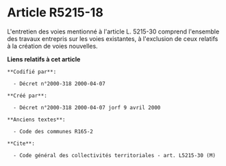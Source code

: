 # Article R5215-18

L'entretien des voies mentionné à l'article L. 5215-30 comprend l'ensemble des travaux entrepris sur les voies existantes, à
l'exclusion de ceux relatifs à la création de voies nouvelles.

**Liens relatifs à cet article**

	**Codifié par**:

	  - Décret n°2000-318 2000-04-07

	**Créé par**:

	  - Décret n°2000-318 2000-04-07 jorf 9 avril 2000

	**Anciens textes**:

	  - Code des communes R165-2

	**Cite**:

	  - Code général des collectivités territoriales - art. L5215-30 (M)
